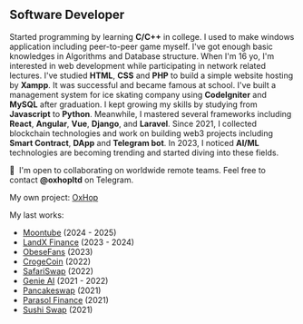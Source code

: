 Software Developer
---------------------

Started programming by learning **C/C++** in college. I used to make windows application including peer-to-peer game myself. I've got enough basic knowledges in Algorithms and Database structure. When I'm 16 yo, I'm interested in web development while participating in network related lectures. I've studied **HTML**, **CSS** and **PHP** to build a simple website hosting by **Xampp**. It was successful and became famous at school. I've built a management system for ice skating company using **CodeIgniter** and **MySQL** after graduation. I kept growing my skills by studying from **Javascript** to **Python**. Meanwhile, I mastered several frameworks including **React**, **Angular**, **Vue**, **Django**, and **Laravel**. Since 2021, I collected blockchain technologies and work on building web3 projects including **Smart Contract**, **DApp** and **Telegram bot**. In 2023, I noticed **AI/ML** technologies are becoming trending and started diving into these fields.

🤝  I'm open to collaborating on worldwide remote teams. Feel free to contact **@oxhopltd** on Telegram.

My own project: <a href="https://oxhop.ltd"  target="_blank">OxHop</a>

My last works:
* <a href="https://moontube.io" target="_blank">Moontube</a> (2024 - 2025)
* <a href="https://landx.fi" target="_blank">LandX Finance</a> (2023 - 2024)
* <a href="https://x.com/obesefans" target="_blank">ObeseFans</a> (2023)
* <a href="https://www.crogecoin.com" target="_blank">CrogeCoin</a> (2022)
* <a href="https://safariswap.io" target="_blank">SafariSwap</a> (2022)
* <a href="https://www.genieai.co" target="_blank">Genie AI</a> (2021 - 2022)
* <a href="https://pancakeswap.finance" target="_blank">Pancakeswap</a> (2021)
* <a href="https://twitter.com/parasol_finance" target="_blank">Parasol Finance</a> (2021)
* <a href="https://www.sushi.com" target="_blank">Sushi Swap</a> (2021)
